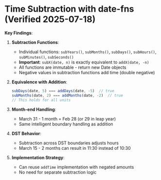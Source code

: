 # Time Subtraction with date-fns (Verified 2025-07-18)

**Key Findings**:

1. **Subtraction Functions**:
   - Individual functions: `subYears()`, `subMonths()`, `subDays()`, `subHours()`, `subMinutes()`, `subSeconds()`
   - **Important**: `subX(date, n)` is exactly equivalent to `addX(date, -n)`
   - All functions are immutable - return new Date objects
   - Negative values in subtraction functions add time (double negative)

2. **Equivalence with Addition**:
   ```typescript
   subDays(date, 5) === addDays(date, -5)  // true
   subMonths(date, 2) === addMonths(date, -2)  // true
   // This holds for all units
   ```

3. **Month-end Handling**:
   - March 31 - 1 month = Feb 28 (or 29 in leap year)
   - Same intelligent boundary handling as addition

4. **DST Behavior**:
   - Subtraction across DST boundaries adjusts hours
   - March 15 - 2 months can result in 11:30 instead of 10:30

5. **Implementation Strategy**:
   - Can reuse `addTime` implementation with negated amounts
   - No need for separate subtraction logic